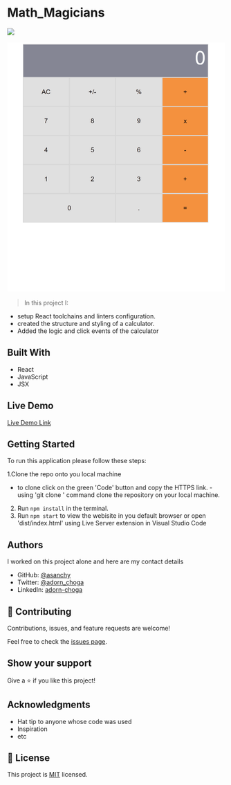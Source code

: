 # Math_Magicians

![](https://img.shields.io/badge/Microverse-blueviolet)

![Calculator](./demo/calculator.gif)

> In this project I:
 - setup React toolchains and linters configuration.
 - created the structure and styling of a calculator.
 - Added the logic and click events of the calculator

## Built With

- React
- JavaScript
- JSX

## Live Demo

[Live Demo Link](https://adornchoga.github.io/Math_Magicians/)

## Getting Started

To run this application please follow these steps:

1.Clone the repo onto you local machine
  - to clone click on the green 'Code' button and copy the HTTPS link.
  -using 'git clone <link>' command clone the repository on your local machine.
2. Run `npm install` in the terminal.
3. Run `npm start` to view the webisite in you default browser or open 'dist/index.html' using Live Server extension in Visual Studio Code

## Authors
I worked on this project alone and here are my contact details

- GitHub: [@asanchy](https://github.com/Asanchy)
- Twitter: [@adorn_choga](https://twitter.com/adorn_choga)
- LinkedIn: [adorn-choga](https://www.linkedin.com/in/adorn-choga-076024201/)

## 🤝 Contributing

Contributions, issues, and feature requests are welcome!

Feel free to check the [issues page](../../issues/).

## Show your support

Give a ⭐️ if you like this project!

## Acknowledgments

- Hat tip to anyone whose code was used
- Inspiration
- etc


## 📝 License

This project is [MIT](./MIT.md) licensed.